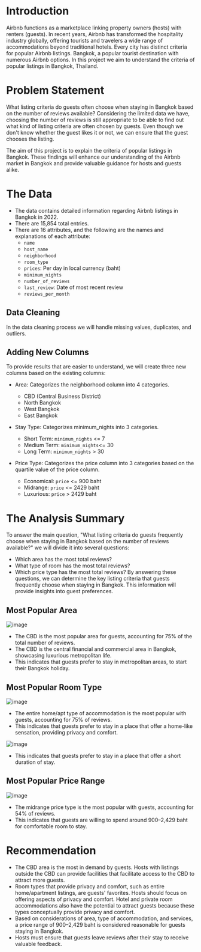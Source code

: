 # **Introduction**
Airbnb functions as a marketplace linking property owners (hosts) with renters (guests). In recent years, Airbnb has transformed the hospitality industry globally, offering tourists and travelers a wide range of accommodations beyond traditional hotels. 
Every city has distinct criteria for popular Airbnb listings. Bangkok, a popular tourist destination with numerous Airbnb options. In this project we aim to understand the criteria of popular listings in Bangkok, Thailand.

# **Problem Statement**
What listing criteria do guests often choose when staying in Bangkok based on the number of reviews available? Considering the limited data we have, choosing the number of reviews is still appropriate to be able to find out what kind of listing criteria are often chosen by guests. Even though we don't know whether the guest likes it or not, we can ensure that the guest chooses the listing. 

The aim of this project is to explain the criteria of popular listings in Bangkok. These findings will enhance our understanding of the Airbnb market in Bangkok and provide valuable guidance for hosts and guests alike.

# **The Data**
- The data contains detailed information regarding Airbnb listings in Bangkok in 2022.
- There are 15,854 total entries.
- There are 16 attributes, and the following are the names and explanations of each attribute:
  - `name`
  - `host_name`
  - `neighborhood`
  - `room_type`
  - `prices`: Per day in local currency (baht)
  - `minimum_nights`
  - `number_of_reviews`
  - `last_review`: Date of most recent review
  - `reviews_per_month`

## **Data Cleaning**
In the data cleaning process we will handle missing values, duplicates, and outliers.

## **Adding New Columns**
To provide results that are easier to understand, we will create three new columns based on the existing columns:
- Area: Categorizes the neighborhood column into 4 categories.
  - CBD (Central Business District)
  - North Bangkok
  - West Bangkok
  - East Bangkok

- Stay Type: Categorizes minimum_nights into 3 categories.
  - Short Term: `minimum_nights` <= 7
  - Medium Term: `minimum_nights`<= 30
  - Long Term: `minimum_nights` > 30

- Price Type: Categorizes the price column into 3 categories based on the quartile value of the price column.
  - Economical: `price` <= 900 baht
  - Midrange: `price` <= 2429 baht
  - Luxurious: `price` > 2429 baht

# **The Analysis Summary**
To answer the main question, "What listing criteria do guests frequently choose when staying in Bangkok based on the number of reviews available?" we will divide it into several questions:
- Which area has the most total reviews?
- What type of room has the most total reviews?
- Which price type has the most total reviews?
By answering these questions, we can determine the key listing criteria that guests frequently choose when staying in Bangkok. This information will provide insights into guest preferences.

## **Most Popular Area**
![image](https://github.com/user-attachments/assets/829b220b-6282-4ea1-858e-e48214208b16)
- The CBD is the most popular area for guests, accounting for 75% of the total number of reviews.
- The CBD is the central financial and commercial area in Bangkok, showcasing luxurious metropolitan life.
- This indicates that guests prefer to stay in metropolitan areas, to start their Bangkok holiday.

## **Most Popular Room Type**
![image](https://github.com/user-attachments/assets/50e43563-c3f2-43a8-9d96-ac990b745413)
- The entire home/apt type of accommodation is the most popular with guests, accounting for 75% of reviews.
- This indicates that guests prefer to stay in a place that offer a home-like sensation, providing privacy and comfort.

![image](https://github.com/user-attachments/assets/1ca87b3a-d095-462b-a3c6-e4d902d12fe7)
- This indicates that guests prefer to stay in a place that offer a short duration of stay.

## **Most Popular Price Range**
![image](https://github.com/user-attachments/assets/cda53498-5b6c-4c27-863a-7c53ab6ffd8f)
- The midrange price type is the most popular with guests, accounting for 54% of reviews.
- This indicates that guests are willing to spend around 900–2,429 baht for comfortable room to stay.

# **Recommendation**
- The CBD area is the most in demand by guests. Hosts with listings outside the CBD can provide facilities that facilitate access to the CBD to attract more guests.
- Room types that provide privacy and comfort, such as entire home/apartment listings, are guests' favorites. Hosts should focus on offering aspects of privacy and comfort. Hotel and private room accommodations also have the potential to attract guests because these types conceptually provide privacy and comfort.
- Based on considerations of area, type of accommodation, and services, a price range of 900–2,429 baht is considered reasonable for guests staying in Bangkok.
- Hosts must ensure that guests leave reviews after their stay to receive valuable feedback.

